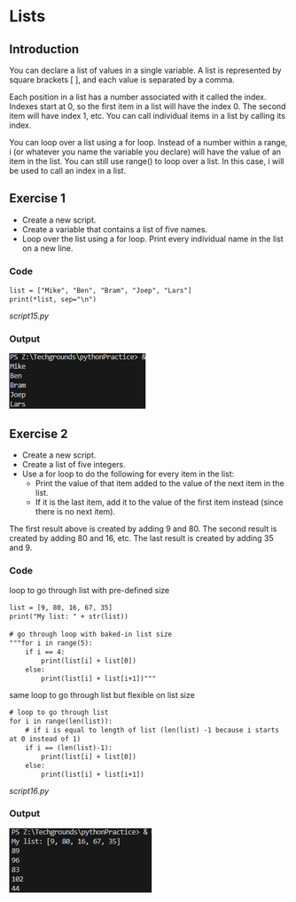 # Lists

## Introduction
You can declare a list of values in a single variable. A list is represented by square brackets [ ], and each value is separated by a comma.

Each position in a list has a number associated with it called the index. Indexes start at 0, so the first item in a list will have the index 0. The second item will have index 1, etc. You can call individual items in a list by calling its index.


You can loop over a list using a for loop. Instead of a number within a range, i (or whatever you name the variable you declare) will have the value of an item in the list. You can still use range() to loop over a list. In this case, i will be used to call an index in a list.

## Exercise 1
- Create a new script.
- Create a variable that contains a list of five names.
- Loop over the list using a for loop. Print every individual name in the list on a new line.

### Code

    list = ["Mike", "Ben", "Bram", "Joep", "Lars"]
    print(*list, sep="\n")

*script15.py*

### Output
![name list](../00_includes/0907_exercise1.png)

## Exercise 2
- Create a new script.
- Create a list of five integers.
- Use a for loop to do the following for every item in the list:
    - Print the value of that item added to the value of the next item in the list.
    - If it is the last item, add it to the value of the first item instead (since there is no next item).

The first result above is created by adding 9 and 80. The second result is created by adding 80 and 16, etc. The last result is created by adding 35 and 9.

### Code

loop to go through list with pre-defined size

    list = [9, 80, 16, 67, 35]
    print("My list: " + str(list))

    # go through loop with baked-in list size
    """for i in range(5):
        if i == 4:
            print(list[i] + list[0])
        else:
            print(list[i] + list[i+1])"""

same loop to go through list but flexible on list size

    # loop to go through list
    for i in range(len(list)):
        # if i is equal to length of list (len(list) -1 because i starts at 0 instead of 1)
        if i == (len(list)-1):
            print(list[i] + list[0])
        else:
            print(list[i] + list[i+1])

*script16.py*

### Output
![addstufflist](../00_includes/0907_exercise2.png)
